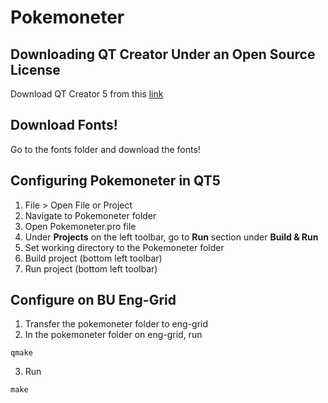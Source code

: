 # Pokemoneter

## Downloading QT Creator Under an Open Source License
Download QT Creator 5 from this [link](https://www.qt.io/download-qt-installer)

## Download Fonts!
Go to the fonts folder and download the fonts!

## Configuring Pokemoneter in QT5
1) File > Open File or Project
2) Navigate to Pokemoneter folder
3) Open Pokemoneter.pro file
4) Under **Projects** on the left toolbar, go to **Run** section under **Build & Run**
5) Set working directory to the Pokemoneter folder
6) Build project (bottom left toolbar)
7) Run project (bottom left toolbar)

## Configure on BU Eng-Grid
1) Transfer the pokemoneter folder to eng-grid 
2) In the pokemoneter folder on eng-grid, run 
```
qmake
```
3) Run
```
make
```

